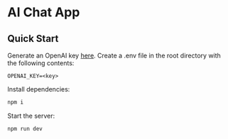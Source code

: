 # AI Chat App

## Quick Start

Generate an OpenAI key [here](https://platform.openai.com/account/api-keys).
Create a .env file in the root directory with the following contents:

```text
OPENAI_KEY=<key>
```

Install dependencies:

```bash
npm i
```

Start the server:

```bash
npm run dev
```
